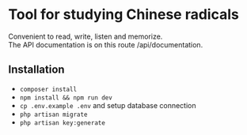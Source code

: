 # Tool for studying Chinese radicals

Convenient to read, write, listen and memorize.  
The API documentation is on this route /api/documentation.  

## Installation

-   `composer install`
-   `npm install && npm run dev`
-   `cp .env.example .env` and setup database connection
-   `php artisan migrate`
-   `php artisan key:generate`


